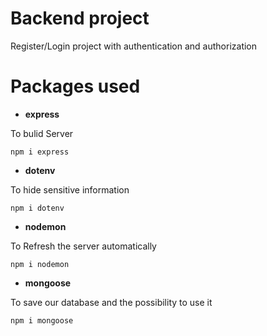 # Backend project
Register/Login project with authentication and authorization

# Packages used 

* **express**

To bulid Server
``` 
npm i express
```
* **dotenv**

To hide sensitive information
``` 
npm i dotenv
```

* **nodemon**

To Refresh the server automatically
``` 
npm i nodemon
```

* **mongoose**

To save our database and the possibility to use it

``` 
npm i mongoose
```

